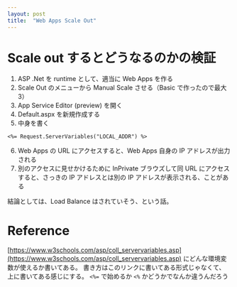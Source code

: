 ```yaml
---
layout: post
title:  "Web Apps Scale Out"
---
```


# Scale out するとどうなるのかの検証

1. ASP .Net を runtime として、適当に Web Apps を作る
1. Scale Out のメニューから Manual Scale させる（Basic で作ったので最大 3）
1. App Service Editor (preview) を開く
1. Default.aspx を新規作成する
1. 中身を書く
```
<%= Request.ServerVariables("LOCAL_ADDR") %>
```
6. Web Apps の URL にアクセスすると、Web Apps 自身の IP アドレスが出力される
1. 別のアクセスに見せかけるために InPrivate ブラウズして同 URL にアクセスすると、さっきの IP アドレスとは別の IP アドレスが表示される、ことがある

結論としては、Load Balance はされていそう、という話。

# Reference

[https://www.w3schools.com/asp/coll_servervariables.asp](https://www.w3schools.com/asp/coll_servervariables.asp) にどんな環境変数が使えるか書いてある。
書き方はこのリンクに書いてある形式じゃなくて、上に書いてある感じにする。
``<%=`` で始めるか ``<%`` かどうかでなんか違うんだろう